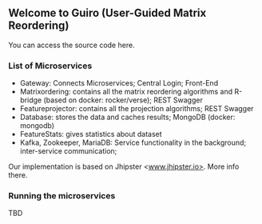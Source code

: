## Welcome to Guiro (User-Guided Matrix Reordering)

You can access the source code here.

### List of Microservices

- Gateway: Connects Microservices; Central Login; Front-End
- Matrixordering: contains all the matrix reordering algorithms and R-bridge (based on docker: rocker/verse); REST Swagger
- Featureprojector: contains all the projection algorithms; REST Swagger
- Database: stores the data and caches results; MongoDB (docker: mongodb)
- FeatureStats: gives statistics about dataset
- Kafka, Zookeeper, MariaDB: Service functionality in the background; inter-service communication;

Our implementation is based on Jhipster <www.jhipster.io>. More info there.


### Running the microservices

TBD


